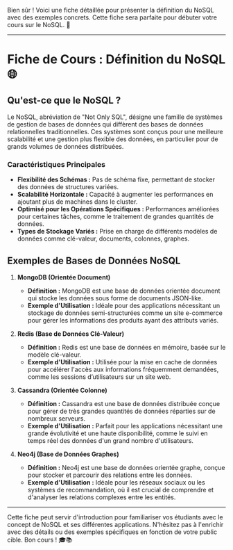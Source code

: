 Bien sûr ! Voici une fiche détaillée pour présenter la définition du NoSQL avec des exemples concrets. Cette fiche sera parfaite pour débuter votre cours sur le NoSQL. 📘

---

# Fiche de Cours : Définition du NoSQL 🌐

## Qu'est-ce que le NoSQL ?

Le NoSQL, abréviation de "Not Only SQL", désigne une famille de systèmes de gestion de bases de données qui diffèrent des bases de données relationnelles traditionnelles. Ces systèmes sont conçus pour une meilleure scalabilité et une gestion plus flexible des données, en particulier pour de grands volumes de données distribuées.

### Caractéristiques Principales
- **Flexibilité des Schémas :** Pas de schéma fixe, permettant de stocker des données de structures variées.
- **Scalabilité Horizontale :** Capacité à augmenter les performances en ajoutant plus de machines dans le cluster.
- **Optimisé pour les Opérations Spécifiques :** Performances améliorées pour certaines tâches, comme le traitement de grandes quantités de données.
- **Types de Stockage Variés :** Prise en charge de différents modèles de données comme clé-valeur, documents, colonnes, graphes.

## Exemples de Bases de Données NoSQL

1. **MongoDB (Orientée Document)**
   - **Définition :** MongoDB est une base de données orientée document qui stocke les données sous forme de documents JSON-like.
   - **Exemple d'Utilisation :** Idéale pour des applications nécessitant un stockage de données semi-structurées comme un site e-commerce pour gérer les informations des produits ayant des attributs variés.

2. **Redis (Base de Données Clé-Valeur)**
   - **Définition :** Redis est une base de données en mémoire, basée sur le modèle clé-valeur.
   - **Exemple d'Utilisation :** Utilisée pour la mise en cache de données pour accélérer l'accès aux informations fréquemment demandées, comme les sessions d’utilisateurs sur un site web.

3. **Cassandra (Orientée Colonne)**
   - **Définition :** Cassandra est une base de données distribuée conçue pour gérer de très grandes quantités de données réparties sur de nombreux serveurs.
   - **Exemple d'Utilisation :** Parfait pour les applications nécessitant une grande évolutivité et une haute disponibilité, comme le suivi en temps réel des données d'un grand nombre d'utilisateurs.

4. **Neo4j (Base de Données Graphes)**
   - **Définition :** Neo4j est une base de données orientée graphe, conçue pour stocker et parcourir des relations entre les données.
   - **Exemple d'Utilisation :** Idéale pour les réseaux sociaux ou les systèmes de recommandation, où il est crucial de comprendre et d'analyser les relations complexes entre les entités.

---

Cette fiche peut servir d'introduction pour familiariser vos étudiants avec le concept de NoSQL et ses différentes applications. N'hésitez pas à l'enrichir avec des détails ou des exemples spécifiques en fonction de votre public cible. Bon cours ! 🎓📚